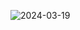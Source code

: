 ![2024-03-19](https://github.com/shivi028/Calculator/assets/148358444/d213e050-bc35-4f42-9881-5d4bb7cf4330)
